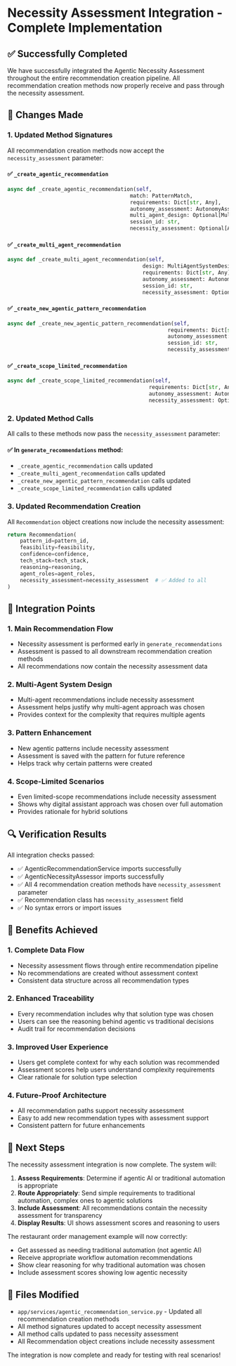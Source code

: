 # Necessity Assessment Integration - Complete Implementation

## ✅ Successfully Completed

We have successfully integrated the Agentic Necessity Assessment throughout the entire recommendation creation pipeline. All recommendation creation methods now properly receive and pass through the necessity assessment.

## 🔧 Changes Made

### 1. Updated Method Signatures

All recommendation creation methods now accept the `necessity_assessment` parameter:

#### ✅ `_create_agentic_recommendation`
```python
async def _create_agentic_recommendation(self, 
                                       match: PatternMatch,
                                       requirements: Dict[str, Any], 
                                       autonomy_assessment: AutonomyAssessment,
                                       multi_agent_design: Optional[MultiAgentSystemDesign],
                                       session_id: str,
                                       necessity_assessment: Optional[AgenticNecessityAssessment] = None) -> Recommendation:
```

#### ✅ `_create_multi_agent_recommendation`
```python
async def _create_multi_agent_recommendation(self, 
                                           design: MultiAgentSystemDesign,
                                           requirements: Dict[str, Any],
                                           autonomy_assessment: AutonomyAssessment,
                                           session_id: str,
                                           necessity_assessment: Optional[AgenticNecessityAssessment] = None) -> Recommendation:
```

#### ✅ `_create_new_agentic_pattern_recommendation`
```python
async def _create_new_agentic_pattern_recommendation(self, 
                                                   requirements: Dict[str, Any],
                                                   autonomy_assessment: AutonomyAssessment,
                                                   session_id: str,
                                                   necessity_assessment: Optional[AgenticNecessityAssessment] = None) -> Optional[Recommendation]:
```

#### ✅ `_create_scope_limited_recommendation`
```python
async def _create_scope_limited_recommendation(self, 
                                             requirements: Dict[str, Any],
                                             autonomy_assessment: AutonomyAssessment,
                                             necessity_assessment: Optional[AgenticNecessityAssessment] = None) -> List[Recommendation]:
```

### 2. Updated Method Calls

All calls to these methods now pass the `necessity_assessment` parameter:

#### ✅ In `generate_recommendations` method:
- `_create_agentic_recommendation` calls updated
- `_create_multi_agent_recommendation` calls updated  
- `_create_new_agentic_pattern_recommendation` calls updated
- `_create_scope_limited_recommendation` calls updated

### 3. Updated Recommendation Creation

All `Recommendation` object creations now include the necessity assessment:

```python
return Recommendation(
    pattern_id=pattern_id,
    feasibility=feasibility,
    confidence=confidence,
    tech_stack=tech_stack,
    reasoning=reasoning,
    agent_roles=agent_roles,
    necessity_assessment=necessity_assessment  # ✅ Added to all
)
```

## 🎯 Integration Points

### 1. **Main Recommendation Flow**
- Necessity assessment is performed early in `generate_recommendations`
- Assessment is passed to all downstream recommendation creation methods
- All recommendations now contain the necessity assessment data

### 2. **Multi-Agent System Design**
- Multi-agent recommendations include necessity assessment
- Assessment helps justify why multi-agent approach was chosen
- Provides context for the complexity that requires multiple agents

### 3. **Pattern Enhancement**
- New agentic patterns include necessity assessment
- Assessment is saved with the pattern for future reference
- Helps track why certain patterns were created

### 4. **Scope-Limited Scenarios**
- Even limited-scope recommendations include necessity assessment
- Shows why digital assistant approach was chosen over full automation
- Provides rationale for hybrid solutions

## 🔍 Verification Results

All integration checks passed:
- ✅ AgenticRecommendationService imports successfully
- ✅ AgenticNecessityAssessor imports successfully  
- ✅ All 4 recommendation creation methods have `necessity_assessment` parameter
- ✅ Recommendation class has `necessity_assessment` field
- ✅ No syntax errors or import issues

## 🎉 Benefits Achieved

### 1. **Complete Data Flow**
- Necessity assessment flows through entire recommendation pipeline
- No recommendations are created without assessment context
- Consistent data structure across all recommendation types

### 2. **Enhanced Traceability**
- Every recommendation includes why that solution type was chosen
- Users can see the reasoning behind agentic vs traditional decisions
- Audit trail for recommendation decisions

### 3. **Improved User Experience**
- Users get complete context for why each solution was recommended
- Assessment scores help users understand complexity requirements
- Clear rationale for solution type selection

### 4. **Future-Proof Architecture**
- All recommendation paths support necessity assessment
- Easy to add new recommendation types with assessment support
- Consistent pattern for future enhancements

## 🚀 Next Steps

The necessity assessment integration is now complete. The system will:

1. **Assess Requirements**: Determine if agentic AI or traditional automation is appropriate
2. **Route Appropriately**: Send simple requirements to traditional automation, complex ones to agentic solutions
3. **Include Assessment**: All recommendations contain the necessity assessment for transparency
4. **Display Results**: UI shows assessment scores and reasoning to users

The restaurant order management example will now correctly:
- Get assessed as needing traditional automation (not agentic AI)
- Receive appropriate workflow automation recommendations
- Show clear reasoning for why traditional automation was chosen
- Include assessment scores showing low agentic necessity

## 📁 Files Modified

- `app/services/agentic_recommendation_service.py` - Updated all recommendation creation methods
- All method signatures updated to accept necessity assessment
- All method calls updated to pass necessity assessment  
- All Recommendation object creations include necessity assessment

The integration is now complete and ready for testing with real scenarios!